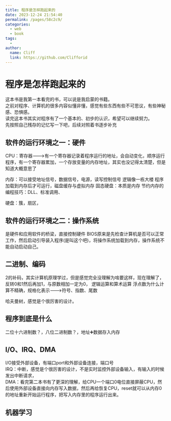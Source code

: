```yaml
---
title: 程序是怎样跑起来的
date: 2023-12-24 21:54:40
permalink: /pages/58c2c9/
categories:
  - web
  - book
tags:
  - 
author: 
  name: Cliff
  link: https://github.com/Clifforid
---
```

# 程序是怎样跑起来的

这本书是我第一本看完的书，可以说是我启蒙的书籍。  
之前对程序、计算机的很多内容似懂非懂，感觉有些东西有些不可思议，有些神秘感、恐惧感。  
读完这本书其实对程序有了一个基本的、初步的认识，希望可以继续努力。  
先按照自己残存的记忆写一下吧，后续对照着书逐步补充

## 软件的运行环境之一：硬件

CPU：寄存器--->有一个寄存器记录着程序运行的地址，会自动变化，顺序运行程序，有一个寄存器累加，一个存放变量的内存地址，其实也没记得太清楚，但是知道大概意思了

内存：可以接受地址信号，数据信号，电源，读写控制信号
     逻辑像一栋大楼
     程序加载到内存后才可运行，磁盘缓存与虚拟内存
     固态硬盘：本质是内存
     节约内存的编程技巧：DLL、标准调用、

硬盘：簇，扇区，

## 软件的运行环境之二：操作系统

是硬件和应用软件的桥梁，直接控制硬件
BIOS原来是先检查计算机是否可以正常工作，然后启动引导装入程序(是叫这个吧)，将操作系统加载到内存，操作系统不能自动启动自己。

## 二进制、编码

2的补码，其实计算机原理学过，但是感觉完全没理解为啥要这样，现在理解了，  
反转0和1然后再加1，与原数相加一定为0，
逻辑运算和算术运算
浮点数为什么计算不精确，规格化表示--->符号、指数、尾数

哈夫曼树，感觉是个很厉害的设计。

## 程序到底是什么

二位十六进制数？，八位二进制数？，地址➕数据存入内存

## I/O、IRQ、DMA

I/O接受外部设备，有端口port和外部设备连接，端口号  
IRQ：中断，感觉是个很厉害的设计，不是实时监控外部设备输入，有输入的时候发出中断请求，  
DMA：看完第二本书有了更深的理解，给CPU一个端口0电位直接屏蔽CPU，然后使用外部设备直接向内存写入数据，然后再给恢复CPU，reset就可以从内存0的地址重新开始运行程序，把写入内存里的程序运行出来。  

## 机器学习